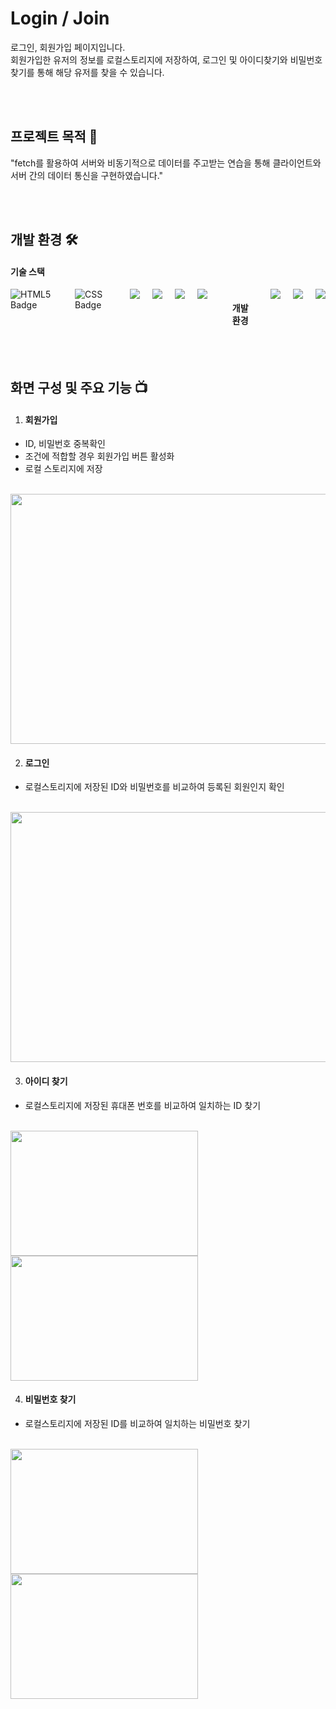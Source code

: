# Login / Join

로그인, 회원가입 페이지입니다.
</br>
회원가입한 유저의 정보를 로컬스토리지에 저장하여, 로그인 및 아이디찾기와 비밀번호 찾기를 통해 해당 유저를 찾을 수 있습니다.

</br>
</br>

## 프로젝트 목적 💪

"fetch를 활용하여 서버와 비동기적으로 데이터를 주고받는 연습을 통해 클라이언트와 서버 간의 데이터 통신을 구현하였습니다."

</br>
</br>

## 개발 환경 🛠
<h4>기술 스택</h4>
<div style="display: flex; gap: 20px;">
<img src="https://img.shields.io/badge/html5-E34F26.svg?&style=for-the-badge&logo=html5&logoColor=white" alt="HTML5 Badge" />
<img src="https://img.shields.io/badge/css3-1572B6.svg?&style=for-the-badge&logo=css3&logoColor=white" alt="CSS Badge" />
<img src="https://img.shields.io/badge/javascript-F7DF1E?style=for-the-badge&logo=javascript&logoColor=black"> 
<img src="https://img.shields.io/badge/express-000000?style=for-the-badge&logo=express&logoColor=white">
<img src="https://img.shields.io/badge/node.js-339933?style=for-the-badge&logo=Node.js&logoColor=white">
<img src="https://img.shields.io/badge/ejs-B4CA65?style=for-the-badge&logo=ejs&logoColor=black">
<br/>
<h4>개발 환경</h4>
<img src="https://img.shields.io/badge/visual%20studio%20code-%23007ACC.svg?&style=for-the-badge&logo=visual%20studio%20code&logoColor=white" />
<img src="https://img.shields.io/badge/git-%23F05032.svg?&style=for-the-badge&logo=git&logoColor=white" />
<img src="https://img.shields.io/badge/github-%23181717.svg?&style=for-the-badge&logo=github&logoColor=white" />
</div>

</br>
</br>

## 화면 구성 및 주요 기능 📺

1. ####  회원가입 ####
- ID, 비밀번호 중복확인
- 조건에 적합할 경우 회원가입 버튼 활성화
- 로컬 스토리지에 저장
</br>
<img src="https://github.com/user-attachments/assets/288e894f-9f77-465f-8a79-3a7afe7a8eb9" width="600" height="400" />


    
 2. #### 로그인 ####
- 로컬스토리지에 저장된 ID와 비밀번호를 비교하여 등록된 회원인지 확인
</br>
<img src="https://github.com/user-attachments/assets/e806903a-33ae-49ca-a6d1-3a7f798eb7b9" width="600" height="400" />



3. #### 아이디 찾기 ####
- 로컬스토리지에 저장된 휴대폰 번호를 비교하여 일치하는 ID 찾기
</br>
<img src="https://github.com/user-attachments/assets/82694696-74db-49ae-8976-1714d074bac8" width="300" height="200" />
<img src="https://github.com/user-attachments/assets/d0a4b5e2-5ed5-4d79-8ea0-1046a025e4a1" width="300" height="200" />



 4. #### 비밀번호 찾기 ####
- 로컬스토리지에 저장된 ID를 비교하여 일치하는 비밀번호 찾기
</br>
<img src="https://github.com/user-attachments/assets/05a7dedd-06af-4212-8d5a-a71fa30f180f" width="300" height="200" />
<img src="https://github.com/user-attachments/assets/52f6c685-ad06-4dcc-a26c-867308509c54" width="300" height="200" />
